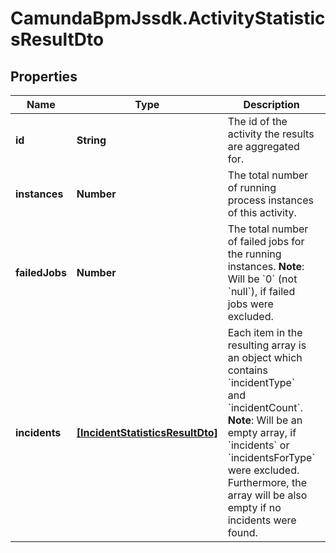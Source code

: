 # CamundaBpmJssdk.ActivityStatisticsResultDto

## Properties

Name | Type | Description | Notes
------------ | ------------- | ------------- | -------------
**id** | **String** | The id of the activity the results are aggregated for. | [optional] 
**instances** | **Number** | The total number of running process instances of this activity. | [optional] 
**failedJobs** | **Number** | The total number of failed jobs for the running instances. **Note**: Will be &#x60;0&#x60; (not &#x60;null&#x60;), if failed jobs were excluded. | [optional] 
**incidents** | [**[IncidentStatisticsResultDto]**](IncidentStatisticsResultDto.md) | Each item in the resulting array is an object which contains &#x60;incidentType&#x60; and &#x60;incidentCount&#x60;. **Note**: Will be an empty array, if &#x60;incidents&#x60; or &#x60;incidentsForType&#x60; were excluded. Furthermore, the array will be also empty if no incidents were found. | [optional] 


